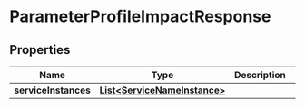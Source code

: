 

# ParameterProfileImpactResponse


## Properties

Name | Type | Description | Notes
------------ | ------------- | ------------- | -------------
**serviceInstances** | [**List&lt;ServiceNameInstance&gt;**](ServiceNameInstance.md) |  |  [optional]



